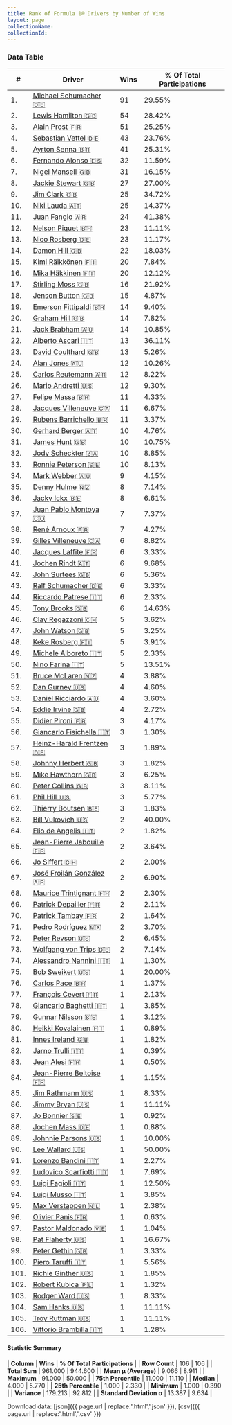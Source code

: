 ```yaml
---
title: Rank of Formula 1® Drivers by Number of Wins
layout: page
collectionName: 
collectionId: 
---
```




<canvas id="chart" width="400" height="180"></canvas>
<script>
var data = {
    "datasets": [
        {
            "backgroundColor": [
                "#9C8E8D",
                "#9C8E8D",
                "#9C8E8D",
                "#9C8E8D",
                "#9C8E8D",
                "#9C8E8D",
                "#9C8E8D",
                "#9C8E8D",
                "#9C8E8D",
                "#9C8E8D",
                "#9C8E8D",
                "#9C8E8D",
                "#9C8E8D",
                "#9C8E8D",
                "#9C8E8D",
                "#9C8E8D",
                "#9C8E8D",
                "#9C8E8D",
                "#9C8E8D",
                "#9C8E8D",
                "#9C8E8D",
                "#9C8E8D",
                "#9C8E8D",
                "#9C8E8D",
                "#9C8E8D",
                "#9C8E8D",
                "#9C8E8D",
                "#9C8E8D",
                "#9C8E8D",
                "#9C8E8D",
                "#9C8E8D",
                "#9C8E8D",
                "#9C8E8D",
                "#9C8E8D",
                "#9C8E8D",
                "#9C8E8D",
                "#9C8E8D",
                "#9C8E8D",
                "#9C8E8D",
                "#9C8E8D",
                "#9C8E8D",
                "#9C8E8D",
                "#9C8E8D",
                "#9C8E8D",
                "#9C8E8D",
                "#9C8E8D",
                "#9C8E8D",
                "#9C8E8D",
                "#9C8E8D",
                "#9C8E8D",
                "#9C8E8D",
                "#9C8E8D",
                "#9C8E8D",
                "#9C8E8D",
                "#9C8E8D",
                "#9C8E8D",
                "#9C8E8D",
                "#9C8E8D",
                "#9C8E8D",
                "#9C8E8D",
                "#9C8E8D",
                "#9C8E8D",
                "#9C8E8D",
                "#9C8E8D",
                "#9C8E8D",
                "#9C8E8D",
                "#9C8E8D",
                "#9C8E8D",
                "#9C8E8D",
                "#9C8E8D",
                "#9C8E8D",
                "#9C8E8D",
                "#9C8E8D",
                "#9C8E8D",
                "#9C8E8D",
                "#9C8E8D",
                "#9C8E8D",
                "#9C8E8D",
                "#9C8E8D",
                "#9C8E8D",
                "#9C8E8D",
                "#9C8E8D",
                "#9C8E8D",
                "#9C8E8D",
                "#9C8E8D",
                "#9C8E8D",
                "#9C8E8D",
                "#9C8E8D",
                "#9C8E8D",
                "#9C8E8D",
                "#9C8E8D",
                "#9C8E8D",
                "#9C8E8D",
                "#9C8E8D",
                "#9C8E8D",
                "#9C8E8D",
                "#9C8E8D",
                "#9C8E8D",
                "#9C8E8D",
                "#9C8E8D",
                "#9C8E8D",
                "#9C8E8D",
                "#9C8E8D",
                "#9C8E8D",
                "#9C8E8D",
                "#9C8E8D"
            ],
            "borderColor": [
                "#1D181E",
                "#1D181E",
                "#1D181E",
                "#1D181E",
                "#1D181E",
                "#1D181E",
                "#1D181E",
                "#1D181E",
                "#1D181E",
                "#1D181E",
                "#1D181E",
                "#1D181E",
                "#1D181E",
                "#1D181E",
                "#1D181E",
                "#1D181E",
                "#1D181E",
                "#1D181E",
                "#1D181E",
                "#1D181E",
                "#1D181E",
                "#1D181E",
                "#1D181E",
                "#1D181E",
                "#1D181E",
                "#1D181E",
                "#1D181E",
                "#1D181E",
                "#1D181E",
                "#1D181E",
                "#1D181E",
                "#1D181E",
                "#1D181E",
                "#1D181E",
                "#1D181E",
                "#1D181E",
                "#1D181E",
                "#1D181E",
                "#1D181E",
                "#1D181E",
                "#1D181E",
                "#1D181E",
                "#1D181E",
                "#1D181E",
                "#1D181E",
                "#1D181E",
                "#1D181E",
                "#1D181E",
                "#1D181E",
                "#1D181E",
                "#1D181E",
                "#1D181E",
                "#1D181E",
                "#1D181E",
                "#1D181E",
                "#1D181E",
                "#1D181E",
                "#1D181E",
                "#1D181E",
                "#1D181E",
                "#1D181E",
                "#1D181E",
                "#1D181E",
                "#1D181E",
                "#1D181E",
                "#1D181E",
                "#1D181E",
                "#1D181E",
                "#1D181E",
                "#1D181E",
                "#1D181E",
                "#1D181E",
                "#1D181E",
                "#1D181E",
                "#1D181E",
                "#1D181E",
                "#1D181E",
                "#1D181E",
                "#1D181E",
                "#1D181E",
                "#1D181E",
                "#1D181E",
                "#1D181E",
                "#1D181E",
                "#1D181E",
                "#1D181E",
                "#1D181E",
                "#1D181E",
                "#1D181E",
                "#1D181E",
                "#1D181E",
                "#1D181E",
                "#1D181E",
                "#1D181E",
                "#1D181E",
                "#1D181E",
                "#1D181E",
                "#1D181E",
                "#1D181E",
                "#1D181E",
                "#1D181E",
                "#1D181E",
                "#1D181E",
                "#1D181E",
                "#1D181E",
                "#1D181E"
            ],
            "borderWidth": 1,
            "data": [
                91.0,
                54.0,
                51.0,
                43.0,
                41.0,
                32.0,
                31.0,
                27.0,
                25.0,
                25.0,
                24.0,
                23.0,
                23.0,
                22.0,
                20.0,
                20.0,
                16.0,
                15.0,
                14.0,
                14.0,
                14.0,
                13.0,
                13.0,
                12.0,
                12.0,
                12.0,
                11.0,
                11.0,
                11.0,
                10.0,
                10.0,
                10.0,
                10.0,
                9.0,
                8.0,
                8.0,
                7.0,
                7.0,
                6.0,
                6.0,
                6.0,
                6.0,
                6.0,
                6.0,
                6.0,
                5.0,
                5.0,
                5.0,
                5.0,
                5.0,
                4.0,
                4.0,
                4.0,
                4.0,
                3.0,
                3.0,
                3.0,
                3.0,
                3.0,
                3.0,
                3.0,
                3.0,
                2.0,
                2.0,
                2.0,
                2.0,
                2.0,
                2.0,
                2.0,
                2.0,
                2.0,
                2.0,
                2.0,
                1.0,
                1.0,
                1.0,
                1.0,
                1.0,
                1.0,
                1.0,
                1.0,
                1.0,
                1.0,
                1.0,
                1.0,
                1.0,
                1.0,
                1.0,
                1.0,
                1.0,
                1.0,
                1.0,
                1.0,
                1.0,
                1.0,
                1.0,
                1.0,
                1.0,
                1.0,
                1.0,
                1.0,
                1.0,
                1.0,
                1.0,
                1.0,
                1.0
            ],
            "label": "Wins"
        }
    ],
    "labels": [
        "Michael Schumacher",
        "Lewis Hamilton",
        "Alain Prost",
        "Sebastian Vettel",
        "Ayrton Senna",
        "Fernando Alonso",
        "Nigel Mansell",
        "Jackie Stewart",
        "Jim Clark",
        "Niki Lauda",
        "Juan Fangio",
        "Nelson Piquet",
        "Nico Rosberg",
        "Damon Hill",
        "Kimi Räikkönen",
        "Mika Häkkinen",
        "Stirling Moss",
        "Jenson Button",
        "Emerson Fittipaldi",
        "Graham Hill",
        "Jack Brabham",
        "Alberto Ascari",
        "David Coulthard",
        "Alan Jones",
        "Carlos Reutemann",
        "Mario Andretti",
        "Felipe Massa",
        "Jacques Villeneuve",
        "Rubens Barrichello",
        "Gerhard Berger",
        "James Hunt",
        "Jody Scheckter",
        "Ronnie Peterson",
        "Mark Webber",
        "Denny Hulme",
        "Jacky Ickx",
        "Juan Pablo Montoya",
        "René Arnoux",
        "Gilles Villeneuve",
        "Jacques Laffite",
        "Jochen Rindt",
        "John Surtees",
        "Ralf Schumacher",
        "Riccardo Patrese",
        "Tony Brooks",
        "Clay Regazzoni",
        "John Watson",
        "Keke Rosberg",
        "Michele Alboreto",
        "Nino Farina",
        "Bruce McLaren",
        "Dan Gurney",
        "Daniel Ricciardo",
        "Eddie Irvine",
        "Didier Pironi",
        "Giancarlo Fisichella",
        "Heinz-Harald Frentzen",
        "Johnny Herbert",
        "Mike Hawthorn",
        "Peter Collins",
        "Phil Hill",
        "Thierry Boutsen",
        "Bill Vukovich",
        "Elio de Angelis",
        "Jean-Pierre Jabouille",
        "Jo Siffert",
        "José Froilán González",
        "Maurice Trintignant",
        "Patrick Depailler",
        "Patrick Tambay",
        "Pedro Rodríguez",
        "Peter Revson",
        "Wolfgang von Trips",
        "Alessandro Nannini",
        "Bob Sweikert",
        "Carlos Pace",
        "François Cevert",
        "Giancarlo Baghetti",
        "Gunnar Nilsson",
        "Heikki Kovalainen",
        "Innes Ireland",
        "Jarno Trulli",
        "Jean Alesi",
        "Jean-Pierre Beltoise",
        "Jim Rathmann",
        "Jimmy Bryan",
        "Jo Bonnier",
        "Jochen Mass",
        "Johnnie Parsons",
        "Lee Wallard",
        "Lorenzo Bandini",
        "Ludovico Scarfiotti",
        "Luigi Fagioli",
        "Luigi Musso",
        "Max Verstappen",
        "Olivier Panis",
        "Pastor Maldonado",
        "Pat Flaherty",
        "Peter Gethin",
        "Piero Taruffi",
        "Richie Ginther",
        "Robert Kubica",
        "Rodger Ward",
        "Sam Hanks",
        "Troy Ruttman",
        "Vittorio Brambilla"
    ]
};
var options = {
  legend: {
    display: false
  },
  scales: {
    xAxes: [{
      ticks: {
        beginAtZero: true,
        maxRotation: 180,
        display: window.innerWidth > 800
      }
    }],
    yAxes: [{
      ticks: {
        beginAtZero: true
      }
    }]
  },
  onResize: function(chart, size) {
    chart.options.scales.xAxes[0].ticks.display = size.width > 800;
  }
};
var chart = new Chart("chart", {
    data: data,
    type: 'bar',
    options: options
});
</script>



### Data Table

| # | Driver | Wins | % Of Total Participations |
|--|--|--|--|
| 1. | [Michael Schumacher 🇩🇪](/f1/drivers/michael_schumacher) | 91 | 29.55% |
| 2. | [Lewis Hamilton 🇬🇧](/f1/drivers/hamilton) | 54 | 28.42% |
| 3. | [Alain Prost 🇫🇷](/f1/drivers/prost) | 51 | 25.25% |
| 4. | [Sebastian Vettel 🇩🇪](/f1/drivers/vettel) | 43 | 23.76% |
| 5. | [Ayrton Senna 🇧🇷](/f1/drivers/senna) | 41 | 25.31% |
| 6. | [Fernando Alonso 🇪🇸](/f1/drivers/alonso) | 32 | 11.59% |
| 7. | [Nigel Mansell 🇬🇧](/f1/drivers/mansell) | 31 | 16.15% |
| 8. | [Jackie Stewart 🇬🇧](/f1/drivers/stewart) | 27 | 27.00% |
| 9. | [Jim Clark 🇬🇧](/f1/drivers/clark) | 25 | 34.72% |
| 10. | [Niki Lauda 🇦🇹](/f1/drivers/lauda) | 25 | 14.37% |
| 11. | [Juan Fangio 🇦🇷](/f1/drivers/fangio) | 24 | 41.38% |
| 12. | [Nelson Piquet 🇧🇷](/f1/drivers/piquet) | 23 | 11.11% |
| 13. | [Nico Rosberg 🇩🇪](/f1/drivers/rosberg) | 23 | 11.17% |
| 14. | [Damon Hill 🇬🇧](/f1/drivers/damon_hill) | 22 | 18.03% |
| 15. | [Kimi Räikkönen 🇫🇮](/f1/drivers/raikkonen) | 20 | 7.84% |
| 16. | [Mika Häkkinen 🇫🇮](/f1/drivers/hakkinen) | 20 | 12.12% |
| 17. | [Stirling Moss 🇬🇧](/f1/drivers/moss) | 16 | 21.92% |
| 18. | [Jenson Button 🇬🇧](/f1/drivers/button) | 15 | 4.87% |
| 19. | [Emerson Fittipaldi 🇧🇷](/f1/drivers/emerson_fittipaldi) | 14 | 9.40% |
| 20. | [Graham Hill 🇬🇧](/f1/drivers/hill) | 14 | 7.82% |
| 21. | [Jack Brabham 🇦🇺](/f1/drivers/jack_brabham) | 14 | 10.85% |
| 22. | [Alberto Ascari 🇮🇹](/f1/drivers/ascari) | 13 | 36.11% |
| 23. | [David Coulthard 🇬🇧](/f1/drivers/coulthard) | 13 | 5.26% |
| 24. | [Alan Jones 🇦🇺](/f1/drivers/jones) | 12 | 10.26% |
| 25. | [Carlos Reutemann 🇦🇷](/f1/drivers/reutemann) | 12 | 8.22% |
| 26. | [Mario Andretti 🇺🇸](/f1/drivers/mario_andretti) | 12 | 9.30% |
| 27. | [Felipe Massa 🇧🇷](/f1/drivers/massa) | 11 | 4.33% |
| 28. | [Jacques Villeneuve 🇨🇦](/f1/drivers/villeneuve) | 11 | 6.67% |
| 29. | [Rubens Barrichello 🇧🇷](/f1/drivers/barrichello) | 11 | 3.37% |
| 30. | [Gerhard Berger 🇦🇹](/f1/drivers/berger) | 10 | 4.76% |
| 31. | [James Hunt 🇬🇧](/f1/drivers/hunt) | 10 | 10.75% |
| 32. | [Jody Scheckter 🇿🇦](/f1/drivers/scheckter) | 10 | 8.85% |
| 33. | [Ronnie Peterson 🇸🇪](/f1/drivers/peterson) | 10 | 8.13% |
| 34. | [Mark Webber 🇦🇺](/f1/drivers/webber) | 9 | 4.15% |
| 35. | [Denny Hulme 🇳🇿](/f1/drivers/hulme) | 8 | 7.14% |
| 36. | [Jacky Ickx 🇧🇪](/f1/drivers/ickx) | 8 | 6.61% |
| 37. | [Juan Pablo Montoya 🇨🇴](/f1/drivers/montoya) | 7 | 7.37% |
| 38. | [René Arnoux 🇫🇷](/f1/drivers/arnoux) | 7 | 4.27% |
| 39. | [Gilles Villeneuve 🇨🇦](/f1/drivers/gilles_villeneuve) | 6 | 8.82% |
| 40. | [Jacques Laffite 🇫🇷](/f1/drivers/laffite) | 6 | 3.33% |
| 41. | [Jochen Rindt 🇦🇹](/f1/drivers/rindt) | 6 | 9.68% |
| 42. | [John Surtees 🇬🇧](/f1/drivers/surtees) | 6 | 5.36% |
| 43. | [Ralf Schumacher 🇩🇪](/f1/drivers/ralf_schumacher) | 6 | 3.33% |
| 44. | [Riccardo Patrese 🇮🇹](/f1/drivers/patrese) | 6 | 2.33% |
| 45. | [Tony Brooks 🇬🇧](/f1/drivers/brooks) | 6 | 14.63% |
| 46. | [Clay Regazzoni 🇨🇭](/f1/drivers/regazzoni) | 5 | 3.62% |
| 47. | [John Watson 🇬🇧](/f1/drivers/watson) | 5 | 3.25% |
| 48. | [Keke Rosberg 🇫🇮](/f1/drivers/keke_rosberg) | 5 | 3.91% |
| 49. | [Michele Alboreto 🇮🇹](/f1/drivers/alboreto) | 5 | 2.33% |
| 50. | [Nino Farina 🇮🇹](/f1/drivers/farina) | 5 | 13.51% |
| 51. | [Bruce McLaren 🇳🇿](/f1/drivers/mclaren) | 4 | 3.88% |
| 52. | [Dan Gurney 🇺🇸](/f1/drivers/gurney) | 4 | 4.60% |
| 53. | [Daniel Ricciardo 🇦🇺](/f1/drivers/ricciardo) | 4 | 3.60% |
| 54. | [Eddie Irvine 🇬🇧](/f1/drivers/irvine) | 4 | 2.72% |
| 55. | [Didier Pironi 🇫🇷](/f1/drivers/pironi) | 3 | 4.17% |
| 56. | [Giancarlo Fisichella 🇮🇹](/f1/drivers/fisichella) | 3 | 1.30% |
| 57. | [Heinz-Harald Frentzen 🇩🇪](/f1/drivers/frentzen) | 3 | 1.89% |
| 58. | [Johnny Herbert 🇬🇧](/f1/drivers/herbert) | 3 | 1.82% |
| 59. | [Mike Hawthorn 🇬🇧](/f1/drivers/hawthorn) | 3 | 6.25% |
| 60. | [Peter Collins 🇬🇧](/f1/drivers/collins) | 3 | 8.11% |
| 61. | [Phil Hill 🇺🇸](/f1/drivers/phil_hill) | 3 | 5.77% |
| 62. | [Thierry Boutsen 🇧🇪](/f1/drivers/boutsen) | 3 | 1.83% |
| 63. | [Bill Vukovich 🇺🇸](/f1/drivers/vukovich) | 2 | 40.00% |
| 64. | [Elio de Angelis 🇮🇹](/f1/drivers/angelis) | 2 | 1.82% |
| 65. | [Jean-Pierre Jabouille 🇫🇷](/f1/drivers/jabouille) | 2 | 3.64% |
| 66. | [Jo Siffert 🇨🇭](/f1/drivers/siffert) | 2 | 2.00% |
| 67. | [José Froilán González 🇦🇷](/f1/drivers/gonzalez) | 2 | 6.90% |
| 68. | [Maurice Trintignant 🇫🇷](/f1/drivers/trintignant) | 2 | 2.30% |
| 69. | [Patrick Depailler 🇫🇷](/f1/drivers/depailler) | 2 | 2.11% |
| 70. | [Patrick Tambay 🇫🇷](/f1/drivers/tambay) | 2 | 1.64% |
| 71. | [Pedro Rodríguez 🇲🇽](/f1/drivers/rodriguez) | 2 | 3.70% |
| 72. | [Peter Revson 🇺🇸](/f1/drivers/revson) | 2 | 6.45% |
| 73. | [Wolfgang von Trips 🇩🇪](/f1/drivers/trips) | 2 | 7.14% |
| 74. | [Alessandro Nannini 🇮🇹](/f1/drivers/nannini) | 1 | 1.30% |
| 75. | [Bob Sweikert 🇺🇸](/f1/drivers/sweikert) | 1 | 20.00% |
| 76. | [Carlos Pace 🇧🇷](/f1/drivers/pace) | 1 | 1.37% |
| 77. | [François Cevert 🇫🇷](/f1/drivers/cevert) | 1 | 2.13% |
| 78. | [Giancarlo Baghetti 🇮🇹](/f1/drivers/baghetti) | 1 | 3.85% |
| 79. | [Gunnar Nilsson 🇸🇪](/f1/drivers/nilsson) | 1 | 3.12% |
| 80. | [Heikki Kovalainen 🇫🇮](/f1/drivers/kovalainen) | 1 | 0.89% |
| 81. | [Innes Ireland 🇬🇧](/f1/drivers/ireland) | 1 | 1.82% |
| 82. | [Jarno Trulli 🇮🇹](/f1/drivers/trulli) | 1 | 0.39% |
| 83. | [Jean Alesi 🇫🇷](/f1/drivers/alesi) | 1 | 0.50% |
| 84. | [Jean-Pierre Beltoise 🇫🇷](/f1/drivers/beltoise) | 1 | 1.15% |
| 85. | [Jim Rathmann 🇺🇸](/f1/drivers/rathmann) | 1 | 8.33% |
| 86. | [Jimmy Bryan 🇺🇸](/f1/drivers/bryan) | 1 | 11.11% |
| 87. | [Jo Bonnier 🇸🇪](/f1/drivers/bonnier) | 1 | 0.92% |
| 88. | [Jochen Mass 🇩🇪](/f1/drivers/mass) | 1 | 0.88% |
| 89. | [Johnnie Parsons 🇺🇸](/f1/drivers/parsons) | 1 | 10.00% |
| 90. | [Lee Wallard 🇺🇸](/f1/drivers/wallard) | 1 | 50.00% |
| 91. | [Lorenzo Bandini 🇮🇹](/f1/drivers/bandini) | 1 | 2.27% |
| 92. | [Ludovico Scarfiotti 🇮🇹](/f1/drivers/scarfiotti) | 1 | 7.69% |
| 93. | [Luigi Fagioli 🇮🇹](/f1/drivers/fagioli) | 1 | 12.50% |
| 94. | [Luigi Musso 🇮🇹](/f1/drivers/musso) | 1 | 3.85% |
| 95. | [Max Verstappen 🇳🇱](/f1/drivers/max_verstappen) | 1 | 2.38% |
| 96. | [Olivier Panis 🇫🇷](/f1/drivers/panis) | 1 | 0.63% |
| 97. | [Pastor Maldonado 🇻🇪](/f1/drivers/maldonado) | 1 | 1.04% |
| 98. | [Pat Flaherty 🇺🇸](/f1/drivers/flaherty) | 1 | 16.67% |
| 99. | [Peter Gethin 🇬🇧](/f1/drivers/gethin) | 1 | 3.33% |
| 100. | [Piero Taruffi 🇮🇹](/f1/drivers/taruffi) | 1 | 5.56% |
| 101. | [Richie Ginther 🇺🇸](/f1/drivers/ginther) | 1 | 1.85% |
| 102. | [Robert Kubica 🇵🇱](/f1/drivers/kubica) | 1 | 1.32% |
| 103. | [Rodger Ward 🇺🇸](/f1/drivers/ward) | 1 | 8.33% |
| 104. | [Sam Hanks 🇺🇸](/f1/drivers/hanks) | 1 | 11.11% |
| 105. | [Troy Ruttman 🇺🇸](/f1/drivers/ruttman) | 1 | 11.11% |
| 106. | [Vittorio Brambilla 🇮🇹](/f1/drivers/brambilla) | 1 | 1.28% |

#### Statistic Summary

| **Column** | **Wins** | **% Of Total Participations** |
| **Row Count** | 106 | 106 |
| **Total Sum** | 961.000 | 944.600 |
| **Mean μ (Average)** | 9.066 | 8.911 |
| **Maximum** | 91.000 | 50.000 |
| **75th Percentile** | 11.000 | 11.110 |
| **Median** | 4.000 | 5.770 |
| **25th Percentile** | 1.000 | 2.330 |
| **Minimum** | 1.000 | 0.390 |
| **Variance** | 179.213 | 92.812 |
| **Standard Deviation σ** | 13.387 | 9.634 |

Download data: [json]({{ page.url | replace:'.html','.json' }}), [csv]({{ page.url | replace:'.html','.csv' }})
